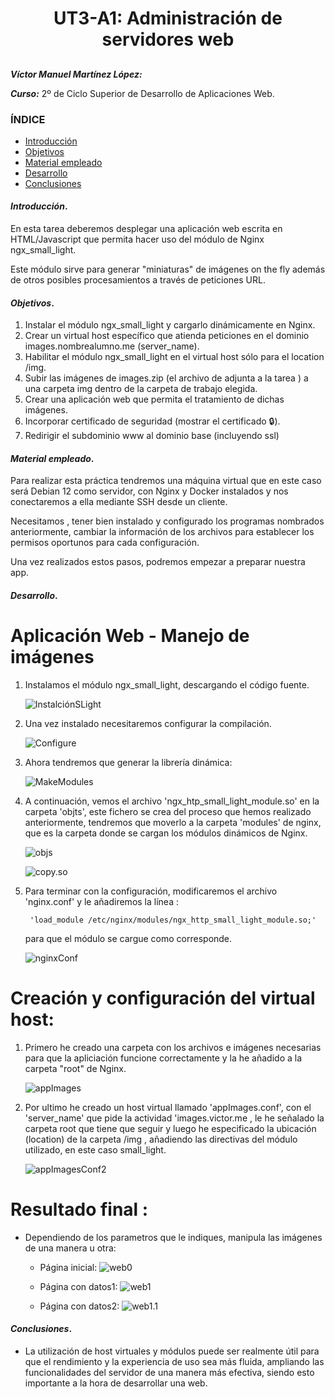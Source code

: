 <center>

# UT3-A1: Administración de servidores web

##

</center>

**_Víctor Manuel Martínez López:_**

**_Curso:_** 2º de Ciclo Superior de Desarrollo de Aplicaciones Web.

### ÍNDICE

- [Introducción](#id1)
- [Objetivos](#id2)
- [Material empleado](#id3)
- [Desarrollo](#id4)
- [Conclusiones](#id5)

#### **_Introducción_**. <a name="id1"></a>

En esta tarea deberemos desplegar una aplicación web escrita en HTML/Javascript que permita hacer uso del módulo de Nginx ngx_small_light.

Este módulo sirve para generar "miniaturas" de imágenes on the fly además de otros posibles procesamientos a través de peticiones URL.

#### **_Objetivos_**. <a name="id2"></a>

1. Instalar el módulo ngx_small_light y cargarlo dinámicamente en Nginx.
2. Crear un virtual host específico que atienda peticiones en el dominio images.nombrealumno.me (server_name).
3. Habilitar el módulo ngx_small_light en el virtual host sólo para el location /img.
4. Subir las imágenes de images.zip (el archivo de adjunta a la tarea ) a una carpeta img dentro de la carpeta de trabajo elegida.
5. Crear una aplicación web que permita el tratamiento de dichas imágenes.
6. Incorporar certificado de seguridad (mostrar el certificado 🔒).
7. Redirigir el subdominio www al dominio base (incluyendo ssl)

#### **_Material empleado_**. <a name="id3"></a>

Para realizar esta práctica tendremos una máquina virtual que en este caso será Debian 12 como servidor, con Nginx y Docker instalados y nos conectaremos a ella mediante SSH desde un cliente.

Necesitamos , tener bien instalado y configurado los programas nombrados anteriormente, cambiar la información de los archivos para establecer los permisos oportunos para cada configuración.

Una vez realizados estos pasos, podremos empezar a preparar nuestra app.

#### **_Desarrollo_**. <a name="id4"></a>

# Aplicación Web - Manejo de imágenes

1. Instalamos el módulo ngx_small_light, descargando el código fuente.

    ![InstalciónSLight](/ut3/a1/img/InstalciónSLight.png)

2.  Una vez instalado necesitaremos configurar la compilación. 

    ![Configure](/ut3/a1/img/Configure.png)

3.  Ahora tendremos que generar la librería dinámica:

    
    ![MakeModules](/ut3/a1/img/MakeModules.png)


4.  A continuación, vemos el archivo 'ngx_htp_small_light_module.so' en la carpeta 'objts', este fichero se crea del proceso que hemos realizado anteriormente, tendremos que moverlo a la carpeta 'modules' de nginx, que es la carpeta donde se cargan los módulos dinámicos de Nginx.

    ![objs](/ut3/a1/img/objs.png)

    ![copy.so](/ut3/a1/img/copy.so.png)

5. Para terminar con la configuración, modificaremos el archivo 'nginx.conf' y le añadiremos la línea :

        'load_module /etc/nginx/modules/ngx_http_small_light_module.so;'
    para que el módulo se cargue como corresponde.

    ![nginxConf](/ut3/a1/img/nginxConf.png)


         
# Creación y configuración del virtual host:

1.  Primero he creado una carpeta con los archivos e imágenes necesarias para que la apliciación funcione correctamente y la he añadido a la carpeta "root" de Nginx. 

    ![appImages](/ut3/a1/img/appImages.png)

   
2.  Por ultimo he creado un host virtual llamado 'appImages.conf', con el 'server_name' que pide la actividad 'images.victor.me , le he señalado la carpeta root que tiene que seguir y luego he especificado la ubicación (location) de la carpeta /img , añadiendo las directivas del módulo utilizado, en este caso small_light. 

    ![appImagesConf2](/ut3/a1/img/appImagesConf2.png)

# Resultado final :

- Dependiendo de los parametros que le indiques, manipula las imágenes de una manera u otra:

    - Página inicial:
    ![web0](/ut3/a1/img/web0.png)


    - Página con datos1:
    ![web1](/ut3/a1/img/web1.png)


    - Página con datos2:
    ![web1.1](/ut3/a1/img/web1.1.png)



#### **_Conclusiones_**. <a name="id5"></a>

- La utilización de host virtuales y módulos puede ser realmente útil para que el rendimiento y la experiencia de uso sea más fluida, ampliando las funcionalidades del servidor de una manera más efectiva, siendo esto importante a la hora de desarrollar una web.
